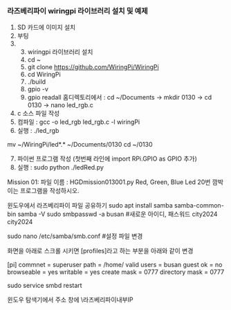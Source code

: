 ### 라즈베리파이 wiringpi 라이브러리 설치 및 예제

1. SD 카드에 이미지 설치
2. 부팅
3. 3. wiringpi 라이브러리 설치
   1. cd ~ 
   2. git clone https://github.com/WiringPi/WiringPi
   3. cd WiringPi
   4. ./build
   5. gpio -v
   6. gpio readall
홈디렉토리에서 : cd ~/Documents -> mkdir 0130 -> cd 0130 -> nano led_rgb.c
4. c 소스 파일 작성
5. 컴파일 : gcc -o led_rgb led_rgb.c -l wiringPi
6. 실행 : ./led_rgb

mv ~/WiringPi/led*.*  ~/Documents/0130
cd ~/0130

7. 파이썬 프로그램 작성
   (첫번째 라인에 import RPi.GPIO as GPIO 추가)
8. 실행 : sudo python ./ledRed.py


Mission 01: 
파일 이름 : HGDmission013001.py
Red, Green, Blue Led 20번 깜박이는 프로그램을 작성하시오.


윈도우에서 라즈베리파이 파일 공유하기
sudo apt install samba samba-common-bin
samba -V
sudo smbpasswd -a busan     #새로운 아이디, 패스워드
	city2024
	city2024

sudo nano /etc/samba/smb.conf	#설정 파일 변경

화면을 아래로 스크롤 시키면 [profiles]라고 하는 부분을 아래와 같이 변경

[pi]
    commnet = superuser
    path = /home/
    valid users = busan
    guest ok = no
    browseable = yes
    writable = yes
    create mask = 0777
    directory mask = 0777
    
sudo service smbd restart

윈도우 탐색기에서 주소 창에 \\라즈베리파이내부IP
